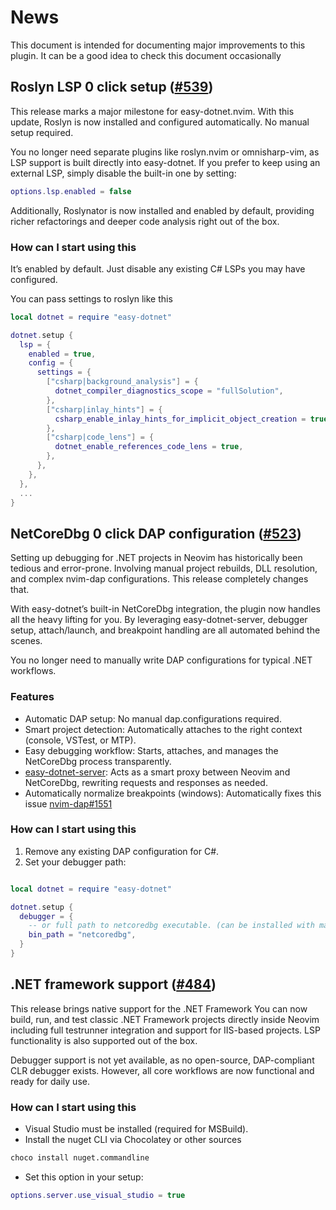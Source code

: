 # News

This document is intended for documenting major improvements to this plugin. It can be a good idea to check this document occasionally


## Roslyn LSP 0 click setup ([#539](https://github.com/GustavEikaas/easy-dotnet.nvim/pull/539))
This release marks a major milestone for easy-dotnet.nvim.
With this update, Roslyn is now installed and configured automatically. No manual setup required.

You no longer need separate plugins like roslyn.nvim or omnisharp-vim, as LSP support is built directly into easy-dotnet.
If you prefer to keep using an external LSP, simply disable the built-in one by setting:
```lua
options.lsp.enabled = false
```

Additionally, Roslynator is now installed and enabled by default, providing richer refactorings and deeper code analysis right out of the box.

### How can I start using this
It’s enabled by default. Just disable any existing C# LSPs you may have configured.

You can pass settings to roslyn like this
```lua
local dotnet = require "easy-dotnet"

dotnet.setup {
  lsp = {
    enabled = true,
    config = {
      settings = {
        ["csharp|background_analysis"] = {
          dotnet_compiler_diagnostics_scope = "fullSolution",
        },
        ["csharp|inlay_hints"] = {
          csharp_enable_inlay_hints_for_implicit_object_creation = true,
        },
        ["csharp|code_lens"] = {
          dotnet_enable_references_code_lens = true,
        },
      },
    },
  },
  ...
}
```

## NetCoreDbg 0 click DAP configuration ([#523](https://github.com/GustavEikaas/easy-dotnet.nvim/pull/523))
Setting up debugging for .NET projects in Neovim has historically been tedious and error-prone. Involving manual project rebuilds, DLL resolution, and complex nvim-dap configurations.
This release completely changes that.

With easy-dotnet’s built-in NetCoreDbg integration, the plugin now handles all the heavy lifting for you.
By leveraging easy-dotnet-server, debugger setup, attach/launch, and breakpoint handling are all automated behind the scenes.

You no longer need to manually write DAP configurations for typical .NET workflows.

### Features

- Automatic DAP setup: No manual dap.configurations required.
- Smart project detection: Automatically attaches to the right context (console, VSTest, or MTP).
- Easy debugging workflow: Starts, attaches, and manages the NetCoreDbg process transparently.
- [easy-dotnet-server](https://github.com/GustavEikaas/easy-dotnet-server): Acts as a smart proxy between Neovim and NetCoreDbg, rewriting requests and responses as needed.
- Automatically normalize breakpoints (windows): Automatically fixes this issue [nvim-dap#1551](https://github.com/mfussenegger/nvim-dap/issues/1551)

### How can I start using this

1. Remove any existing DAP configuration for C#.
2. Set your debugger path:
```lua

local dotnet = require "easy-dotnet"

dotnet.setup {
  debugger = {
    -- or full path to netcoredbg executable. (can be installed with mason)
    bin_path = "netcoredbg",
  }
}
```

## .NET framework support ([#484](https://github.com/GustavEikaas/easy-dotnet.nvim/pull/484))

This release brings native support for the .NET Framework
You can now build, run, and test classic .NET Framework projects directly inside Neovim including full testrunner integration and support for IIS-based projects.
LSP functionality is also supported out of the box.

Debugger support is not yet available, as no open-source, DAP-compliant CLR debugger exists. However, all core workflows are now functional and ready for daily use.

### How can I start using this
- Visual Studio must be installed (required for MSBuild).
- Install the nuget CLI via Chocolatey or other sources
```sh
choco install nuget.commandline
```
- Set this option in your setup:
```lua
options.server.use_visual_studio = true
```

